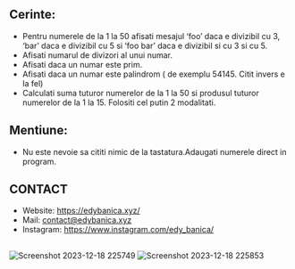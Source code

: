 ## Cerinte:
* Pentru numerele de la 1 la 50 afisati mesajul ‘foo’ daca
e divizibil cu 3, ‘bar’ daca e divizibil cu 5 si ‘foo
bar’ daca e divizibil si cu 3 si cu 5.
* Afisati numarul de divizori al unui numar.
* Afisati daca un numar este prim.
* Afisati daca un numar este palindrom ( de exemplu 54145.
Citit invers e la fel)
* Calculati suma tuturor numerelor de la 1 la 50 si
produsul tuturor numerelor de la 1 la 15. Folositi cel
putin 2 modalitati.

## Mentiune:
* Nu este nevoie sa cititi nimic de la tastatura.Adaugati
numerele direct in program.
  
## CONTACT
* Website: https://edybanica.xyz/
* Mail: contact@edybanica.xyz
* Instagram: https://www.instagram.com/edy_banica/
##  
![Screenshot 2023-12-18 225749](https://github.com/edybanica/Curs0_JavaScript/assets/153543893/677a94c7-7eb1-4078-8e25-6906f06a609f)
![Screenshot 2023-12-18 225853](https://github.com/edybanica/Curs0_JavaScript/assets/153543893/80d9eb52-c0f6-4900-9d72-bcd13d8cfc89)

<!-- MARKDOWN LINKS & IMAGES -->
<!-- https://www.markdownguide.org/basic-syntax/#reference-style-links -->
[contributors-shield]: https://img.shields.io/github/contributors/othneildrew/Best-README-Template.svg?style=for-the-badge
[contributors-url]: https://github.com/othneildrew/Best-README-Template/graphs/contributors
[forks-shield]: https://img.shields.io/github/forks/othneildrew/Best-README-Template.svg?style=for-the-badge
[forks-url]: https://github.com/othneildrew/Best-README-Template/network/members
[stars-shield]: https://img.shields.io/github/stars/othneildrew/Best-README-Template.svg?style=for-the-badge
[stars-url]: https://github.com/othneildrew/Best-README-Template/stargazers
[issues-shield]: https://img.shields.io/github/issues/othneildrew/Best-README-Template.svg?style=for-the-badge
[issues-url]: https://github.com/othneildrew/Best-README-Template/issues
[license-shield]: https://img.shields.io/github/license/othneildrew/Best-README-Template.svg?style=for-the-badge
[license-url]: https://github.com/othneildrew/Best-README-Template/blob/master/LICENSE.txt
[linkedin-shield]: https://img.shields.io/badge/-LinkedIn-black.svg?style=for-the-badge&logo=linkedin&colorB=555
[linkedin-url]: https://linkedin.com/in/othneildrew
[product-screenshot]: images/screenshot.png
[Next.js]: https://img.shields.io/badge/next.js-000000?style=for-the-badge&logo=nextdotjs&logoColor=white
[Next-url]: https://nextjs.org/
[React.js]: https://img.shields.io/badge/React-20232A?style=for-the-badge&logo=react&logoColor=61DAFB
[React-url]: https://reactjs.org/
[Vue.js]: https://img.shields.io/badge/Vue.js-35495E?style=for-the-badge&logo=vuedotjs&logoColor=4FC08D
[Vue-url]: https://vuejs.org/
[Angular.io]: https://img.shields.io/badge/Angular-DD0031?style=for-the-badge&logo=angular&logoColor=white
[Angular-url]: https://angular.io/
[Svelte.dev]: https://img.shields.io/badge/Svelte-4A4A55?style=for-the-badge&logo=svelte&logoColor=FF3E00
[Svelte-url]: https://svelte.dev/
[Laravel.com]: https://img.shields.io/badge/Laravel-FF2D20?style=for-the-badge&logo=laravel&logoColor=white
[Laravel-url]: https://laravel.com
[Bootstrap.com]: https://img.shields.io/badge/Bootstrap-563D7C?style=for-the-badge&logo=bootstrap&logoColor=white
[Bootstrap-url]: https://getbootstrap.com
[JQuery.com]: https://img.shields.io/badge/jQuery-0769AD?style=for-the-badge&logo=jquery&logoColor=white
[JQuery-url]: https://jquery.com 
